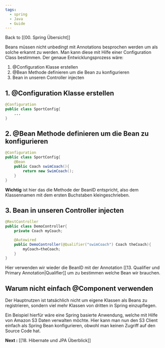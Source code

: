 ```yaml
---
tags:
  - spring
  - Java
  - Guide
---
```

Back to [[00. Spring Übersicht]]

Beans müssen nicht unbedingt mit Annotations besprochen werden um als solche erkannt zu werden. Man kann diese mit Hilfe einer Configuration Class bestimmen. Der genaue Entwicklungsprozess wäre:

1. @Configuration Klasse erstellen
2. @Bean Methode definieren um die Bean zu konfigurieren
3. Bean in unseren Controller injecten

## 1. @Configuration Klasse erstellen

```java
@Configuration
public class SportConfig{
	...
}
```

## 2. @Bean Methode definieren um die Bean zu konfigurieren

```java
@Configuration
public class SportConfig{
	@Bean
	public Coach swimCoach(){
		return new SwimCoach();
	}
}
```

**Wichtig** ist hier das die Methode der BeanID entspricht, also dem Klassennamen mit dem ersten Buchstaben kleingeschrieben.
## 3. Bean in unseren Controller injecten

```java
@RestController
public class DemoController{
	private Coach myCoach;

	@Autowired
	public DemoController(@Qualifier("swimCoach") Coach theCoach){
		myCoach=theCoach;
	}
}
```

Hier verwenden wir wieder die BeanID mit der Annotation [[13. Qualifier und Primary Annotation|Qualifier]] um zu bestimmen welche Bean wir brauchen.

## Warum nicht einfach @Component verwenden

Der Hauptnutzen ist tatsächlich nicht um eigene Klassen als Beans zu registrieren, sondern viel mehr Klassen von dritten in Spring einzupflegen.

Ein Beispiel hierfür wäre eine Spring basierte Anwendung, welche mit Hilfe von Amazon S3 Daten verwalten möchte. Hier kann man nun den S3 Client einfach als Spring Bean konfigurieren, obwohl man keinen Zugriff auf den Source Code hat. 


**Next :** [[18. Hibernate und JPA Überblick]]